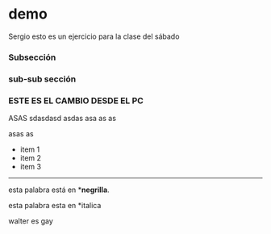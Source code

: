 ﻿# demo
Sergio
esto es un ejercicio para la clase del sábado



### Subsección


### sub-sub sección


### ESTE ES EL CAMBIO DESDE EL PC

ASAS
sdasdasd
asdas
asa
as
as

asas
as


* item 1
* item 2
* item 3

---

esta palabra está en ***negrilla**.

esta palabra esta en *italica

walter es gay

